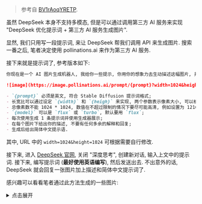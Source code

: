 > 参考自 [BV1rAoqYRETP](https://www.bilibili.com/video/BV1rAoqYRETP).

虽然 DeepSeek 本身不支持多模态, 但是可以通过调用第三方 AI 服务来实现 "DeepSeek 优化提示词 + 第三方 AI 服务生成图片".

显然, 我们只用写一段提示词, 来让 DeepSeek 帮我们调用 API 来生成图片. 搜索一番之后, 笔者决定使用 pollinations.ai 来作为第三方 AI 服务.

接下来就是提示词了, 参考版本如下:

```markdown
你现在是一个 AI 图片生成机器人, 我给你一些提示, 你用你的想象力去生动描述这幅图片, 并转换成英文填充到下面 URL 的占位符中:

![image](https://image.pollinations.ai/prompt/{prompt}?width=1024&height=1024&seed=100&model=flux&nologo=true)

- `{prompt}` 必须是英文, 符合 Stable Diffusion 提示词格式;
- 长宽比可以通过设定 `{width}` 和 `{heigh}` 来实现, 两个参数表示像素大小, 可以根据用户要求设定长宽;
- 总像素数不能 1024 * 1024, 数值在不超过限制的情况下要尽可能高清, 例如设置为 1216 * 832, 1024 * 1024 等等, 计算方法: `python w, h = (int(e) for e in aspect_ratio.split(':')) width, height = (round(math.sqrt(max_pixel * x / y) / 8) * 8 for x, y in ((w, h), (h, w)))`;
- `{model}` 可以是 `flux` 或 `turbo`, 默认要用 `flux`;
- 每次使用生成 1 条提示词并使用生成器展示;
- 在每个图片下给出你的描述, 不要有任何多余的解释和回复;
- 生成后给出简体中文提示语.
````

其中, URL 中的 `width=1024&height=1024` 可根据需要自行修改.

接下来, 进入 [DeepSeek 官网](https://chat.deepseek.com), 关闭 "深度思考", 创建新对话, 输入上文中的提示词. 接下来, 编写提示词 \(**最好使用英语编写**\), 然后发送出去. 不出意外的话, DeepSeek 就会回复一张图片加上描述和简体中文提示词了.

感兴趣可以看看笔者通过此方法生成的一些图片:

<details>
<summary>点击展开</summary>

![image](https://github.com/user-attachments/assets/10f38dff-f171-470d-8d78-b94ef941f476)

**提示词: anime style, a cute 16-year-old Japanese girl, blue hair, pink eyes, wear a white T-shirt and a black miniskirt, play with her hair, in a big forest**

---
![image](https://github.com/user-attachments/assets/19ab51d2-0857-4e67-b09a-ee798334e1dc)

**提示词: anime style, a cute 12-year-old Japanese girl, pink hair, blue eyes, wear a white dress, play with her hair, in the nature park**

---

![image](https://github.com/user-attachments/assets/7ff8f33d-0f47-4929-8182-aed59e8b275c)

**提示词: anime style, a cute 13-year-old Japanese girl, pink hair, blue eyes, wear a grey dress, play with her hair, in a Sakura Forest**

---

![image](https://github.com/user-attachments/assets/807f6be5-3371-4514-8d1a-7e4e8f445baa)

**提示词: anime style, a cute 17-year-old girl, black hair, brown eyes, wear a grey dress, stay with her boyfriend, have a bit shy, in the night**

---

![image](https://github.com/user-attachments/assets/0a3980dd-a27f-4309-aeaa-673c789c6577)

**提示词: anime style, a boy, about 13 years old, brown eyes, black hair, wear a black T-shirt and grey shorts, sit at a desk, feel tired, programming with C++, in the midnight**
</details>